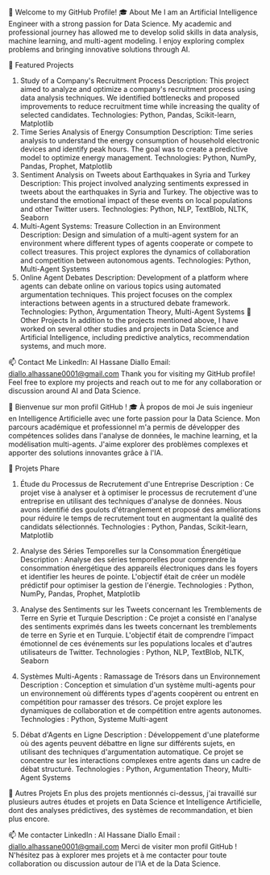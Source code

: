 👋 Welcome to my GitHub Profile!
🎓 About Me
I am an Artificial Intelligence Engineer with a strong passion for Data Science. My academic and professional journey has allowed me to develop solid skills in data analysis, machine learning, and multi-agent modeling. I enjoy exploring complex problems and bringing innovative solutions through AI.

💼 Featured Projects
1. Study of a Company's Recruitment Process
Description: This project aimed to analyze and optimize a company's recruitment process using data analysis techniques. We identified bottlenecks and proposed improvements to reduce recruitment time while increasing the quality of selected candidates.
Technologies: Python, Pandas, Scikit-learn, Matplotlib
2. Time Series Analysis of Energy Consumption
Description: Time series analysis to understand the energy consumption of household electronic devices and identify peak hours. The goal was to create a predictive model to optimize energy management.
Technologies: Python, NumPy, Pandas, Prophet, Matplotlib
3. Sentiment Analysis on Tweets about Earthquakes in Syria and Turkey
Description: This project involved analyzing sentiments expressed in tweets about the earthquakes in Syria and Turkey. The objective was to understand the emotional impact of these events on local populations and other Twitter users.
Technologies: Python, NLP, TextBlob, NLTK, Seaborn
4. Multi-Agent Systems: Treasure Collection in an Environment
Description: Design and simulation of a multi-agent system for an environment where different types of agents cooperate or compete to collect treasures. This project explores the dynamics of collaboration and competition between autonomous agents.
Technologies: Python, Multi-Agent Systems
5. Online Agent Debates
Description: Development of a platform where agents can debate online on various topics using automated argumentation techniques. This project focuses on the complex interactions between agents in a structured debate framework.
Technologies: Python, Argumentation Theory, Multi-Agent Systems
🚀 Other Projects
In addition to the projects mentioned above, I have worked on several other studies and projects in Data Science and Artificial Intelligence, including predictive analytics, recommendation systems, and much more.

📫 Contact Me
LinkedIn: Al Hassane Diallo
Email: diallo.alhassane0001@gmail.com
Thank you for visiting my GitHub profile! Feel free to explore my projects and reach out to me for any collaboration or discussion around AI and Data Science.




👋 Bienvenue sur mon profil GitHub !
🎓 À propos de moi
Je suis ingenieur en Intelligence Artificielle avec une forte passion pour la Data Science. Mon parcours académique et professionnel m'a permis de développer des compétences solides dans l'analyse de données, le machine learning, et la modélisation multi-agents. J'aime explorer des problèmes complexes et apporter des solutions innovantes grâce à l'IA.

💼 Projets Phare
1. Étude du Processus de Recrutement d'une Entreprise
Description : Ce projet vise à analyser et à optimiser le processus de recrutement d'une entreprise en utilisant des techniques d'analyse de données. Nous avons identifié des goulots d'étranglement et proposé des améliorations pour réduire le temps de recrutement tout en augmentant la qualité des candidats sélectionnés.
Technologies : Python, Pandas, Scikit-learn, Matplotlib
2. Analyse des Séries Temporelles sur la Consommation Énergétique
Description : Analyse des séries temporelles pour comprendre la consommation énergétique des appareils électroniques dans les foyers et identifier les heures de pointe. L'objectif était de créer un modèle prédictif pour optimiser la gestion de l'énergie.
Technologies : Python, NumPy, Pandas, Prophet, Matplotlib

4. Analyse des Sentiments sur les Tweets concernant les Tremblements de Terre en Syrie et Turquie
Description : Ce projet a consisté en l'analyse des sentiments exprimés dans les tweets concernant les tremblements de terre en Syrie et en Turquie. L'objectif était de comprendre l'impact émotionnel de ces événements sur les populations locales et d'autres utilisateurs de Twitter.
Technologies : Python, NLP, TextBlob, NLTK, Seaborn


6. Systèmes Multi-Agents : Ramassage de Trésors dans un Environnement
Description : Conception et simulation d'un système multi-agents pour un environnement où différents types d'agents coopèrent ou entrent en compétition pour ramasser des trésors. Ce projet explore les dynamiques de collaboration et de compétition entre agents autonomes.
Technologies : Python, Systeme Multi-agent


8. Débat d'Agents en Ligne
Description : Développement d'une plateforme où des agents peuvent débattre en ligne sur différents sujets, en utilisant des techniques d'argumentation automatique. Ce projet se concentre sur les interactions complexes entre agents dans un cadre de débat structuré.
Technologies : Python, Argumentation Theory, Multi-Agent Systems


🚀 Autres Projets
En plus des projets mentionnés ci-dessus, j'ai travaillé sur plusieurs autres études et projets en Data Science et Intelligence Artificielle, dont des analyses prédictives, des systèmes de recommandation, et bien plus encore.

📫 Me contacter
LinkedIn : Al Hassane Diallo
Email : diallo.alhassane0001@gmail.com
Merci de visiter mon profil GitHub ! N'hésitez pas à explorer mes projets et à me contacter pour toute collaboration ou discussion autour de l'IA et de la Data Science.
